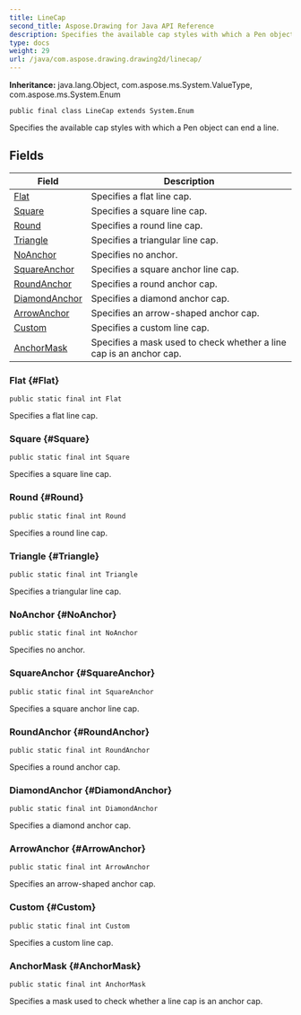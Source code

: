 ```yaml
---
title: LineCap
second_title: Aspose.Drawing for Java API Reference
description: Specifies the available cap styles with which a Pen object can end a line.
type: docs
weight: 29
url: /java/com.aspose.drawing.drawing2d/linecap/
---
```

**Inheritance:**
java.lang.Object, com.aspose.ms.System.ValueType, com.aspose.ms.System.Enum
```
public final class LineCap extends System.Enum
```

Specifies the available cap styles with which a Pen object can end a line.
## Fields

| Field | Description |
| --- | --- |
| [Flat](#Flat) | Specifies a flat line cap. |
| [Square](#Square) | Specifies a square line cap. |
| [Round](#Round) | Specifies a round line cap. |
| [Triangle](#Triangle) | Specifies a triangular line cap. |
| [NoAnchor](#NoAnchor) | Specifies no anchor. |
| [SquareAnchor](#SquareAnchor) | Specifies a square anchor line cap. |
| [RoundAnchor](#RoundAnchor) | Specifies a round anchor cap. |
| [DiamondAnchor](#DiamondAnchor) | Specifies a diamond anchor cap. |
| [ArrowAnchor](#ArrowAnchor) | Specifies an arrow-shaped anchor cap. |
| [Custom](#Custom) | Specifies a custom line cap. |
| [AnchorMask](#AnchorMask) | Specifies a mask used to check whether a line cap is an anchor cap. |
### Flat {#Flat}
```
public static final int Flat
```


Specifies a flat line cap.

### Square {#Square}
```
public static final int Square
```


Specifies a square line cap.

### Round {#Round}
```
public static final int Round
```


Specifies a round line cap.

### Triangle {#Triangle}
```
public static final int Triangle
```


Specifies a triangular line cap.

### NoAnchor {#NoAnchor}
```
public static final int NoAnchor
```


Specifies no anchor.

### SquareAnchor {#SquareAnchor}
```
public static final int SquareAnchor
```


Specifies a square anchor line cap.

### RoundAnchor {#RoundAnchor}
```
public static final int RoundAnchor
```


Specifies a round anchor cap.

### DiamondAnchor {#DiamondAnchor}
```
public static final int DiamondAnchor
```


Specifies a diamond anchor cap.

### ArrowAnchor {#ArrowAnchor}
```
public static final int ArrowAnchor
```


Specifies an arrow-shaped anchor cap.

### Custom {#Custom}
```
public static final int Custom
```


Specifies a custom line cap.

### AnchorMask {#AnchorMask}
```
public static final int AnchorMask
```


Specifies a mask used to check whether a line cap is an anchor cap.

